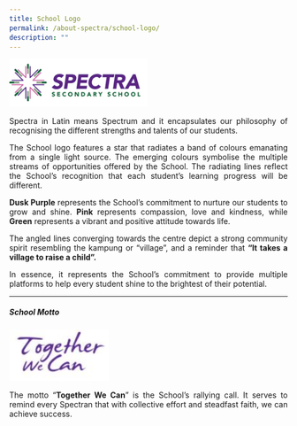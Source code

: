 ```yaml
---
title: School Logo
permalink: /about-spectra/school-logo/
description: ""
---
```

<img style="width:250px" src="/images/logo_full.png">

<p></p><p align="justify">Spectra in Latin means Spectrum and it encapsulates our philosophy of recognising the different strengths and talents of our students.

</p><p align="justify">The School logo features a star that radiates a band of colours emanating from a single light source. The emerging colours symbolise the multiple streams of opportunities offered by the School. The radiating lines reflect the School’s recognition that each student’s learning progress will be different.

</p><p align="justify"><b>Dusk Purple</b> represents the School’s commitment to nurture our students to grow and shine. <b>Pink</b> represents compassion, love and kindness, while <b>Green</b> represents a vibrant and positive attitude towards life.

</p><p align="justify">The angled lines converging towards the centre depict a strong community spirit resembling the kampung or “village”, and a reminder that <b>“It takes a village to raise a child”.</b>

</p><p align="justify">In essence, it represents the School’s commitment to provide multiple platforms to help every student shine to the brightest of their potential.</p>

***

##### **School Motto**
<img style="width:180px" src="/images/School-Motto.jpg">

<p align="justify">The motto “<b>Together We Can</b>” is the School’s rallying call. It serves to remind every Spectran that with collective effort and steadfast faith, we can achieve success.</p>